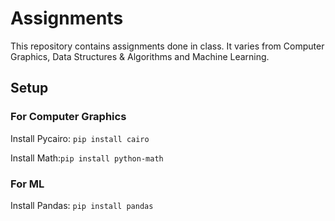 # Assignments
This repository contains assignments done in class. It varies from Computer Graphics, Data Structures & Algorithms and Machine Learning.
## Setup
### For Computer Graphics
Install Pycairo: `pip install cairo`

Install Math:`pip install python-math`
### For ML
Install Pandas: `pip install pandas`
